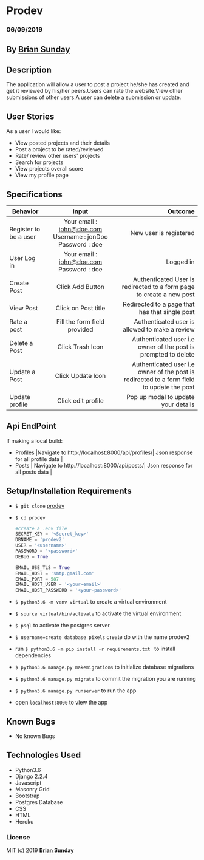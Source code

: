 # Prodev

### 06/09/2019

## By **[Brian Sunday](https://github.com/Sundaybrian/prodev)**

## Description

The application will allow a user to post a project he/she has created and get it reviewed by his/her peers.Users can rate the website.View other submissions of other users.A user can delete a submission or update.

## User Stories

As a user I would like:

* View posted projects and their details
* Post a project to be rated/reviewed
* Rate/ review other users' projects
* Search for projects 
* View projects overall score
* View my profile page

## Specifications

| Behavior        | Input           | Outcome  |
| ------------- |:-------------:| -----:|
| Register to be a user | Your email : john@doe.com  Username : jonDoo  Password : doe | New user is registered |
| User Log in | Your email : john@doe.com  Password : doe | Logged in |
| Create Post | Click Add Button |Authenticated User is redirected to a form page to create a new post|
| View Post | Click on Post title | Redirected to a page that has that single post|
| Rate a post | Fill the form field provided | Authenticated user is allowed to make a review|
| Delete a Post | Click Trash Icon| Authenticated user i.e owner of the post is prompted to delete|
| Update a Post | Click Update Icon| Authenticated user i.e owner of the post is redirected to a form field to update the post|
| Update profile | Click edit profile | Pop up modal to update your details |

## Api EndPoint

If making a local build:

* Profiles |Navigate to http://localhost:8000/api/profiles/| Json response for all profile data |
* Posts | Navigate to http://localhost:8000/api/posts/| Json response for all posts data  |


## Setup/Installation Requirements

* `$ git clone` [prodev](https://github.com/Sundaybrian/prodev)
* `$ cd prodev`


    ```python
    #create a .env file
    SECRET_KEY = '<Secret_key>'
    DBNAME = 'prodev2'
    USER = '<username>'
    PASSWORD = '<password>'
    DEBUG = True

    EMAIL_USE_TLS = True
    EMAIL_HOST = 'smtp.gmail.com'
    EMAIL_PORT = 587
    EMAIL_HOST_USER = '<your-email>'
    EMAIL_HOST_PASSWORD = '<your-password>'
    ```    

* `$ python3.6 -m venv virtual` to create a  virtual environment
* `$ source virtual/bin/activate` to activate the virtual environment
* `$ psql` to activate the postgres server
* `$ username=create database pixels` create db with the name prodev2
* run `$ python3.6 -m pip install -r requirements.txt ` to install dependencies
* `$ python3.6 manage.py makemigrations` to initialize database migrations
* `$ python3.6 manage.py migrate` to commit the migration you are running
* `$ python3.6 manage.py runserver` to run the app
* open `localhost:8000` to view the app

## Known Bugs

* No known Bugs

## Technologies Used

* Python3.6
* Django 2.2.4
* Javascript
* Masonry Grid
* Bootstrap
* Postgres Database
* CSS
* HTML
* Heroku

### License

MIT (c) 2019 **[Brian Sunday](https://github.com/Sundaybrian/prodev)**


